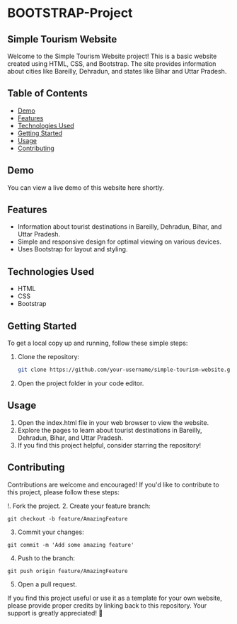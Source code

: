 # BOOTSTRAP-Project
## Simple Tourism Website

Welcome to the Simple Tourism Website project! This is a basic website created using HTML, CSS, and Bootstrap. The site provides information about cities like Bareilly, Dehradun, and states like Bihar and Uttar Pradesh.

## Table of Contents
- [Demo](#demo)
- [Features](#features)
- [Technologies Used](#technologies-used)
- [Getting Started](#getting-started)
- [Usage](#usage)
- [Contributing](#contributing)

## Demo
You can view a live demo of this website here shortly.

## Features
- Information about tourist destinations in Bareilly, Dehradun, Bihar, and Uttar Pradesh.
- Simple and responsive design for optimal viewing on various devices.
- Uses Bootstrap for layout and styling.

## Technologies Used
- HTML
- CSS
- Bootstrap

## Getting Started
To get a local copy up and running, follow these simple steps:

1. Clone the repository:
   ```sh
   git clone https://github.com/your-username/simple-tourism-website.git
2. Open the project folder in your code editor.

## Usage
1. Open the index.html file in your web browser to view the website.
2. Explore the pages to learn about tourist destinations in Bareilly, Dehradun, Bihar, and Uttar Pradesh.
3. If you find this project helpful, consider starring the repository!
## Contributing
Contributions are welcome and encouraged! If you'd like to contribute to this project, please follow these steps:

!. Fork the project.
2. Create your feature branch:
```
git checkout -b feature/AmazingFeature
```
3. Commit your changes:
```
git commit -m 'Add some amazing feature'
```
4. Push to the branch:
```
git push origin feature/AmazingFeature
```
5. Open a pull request.




If you find this project useful or use it as a template for your own website, please provide proper credits by linking back to this repository. Your support is greatly appreciated! 🌟
